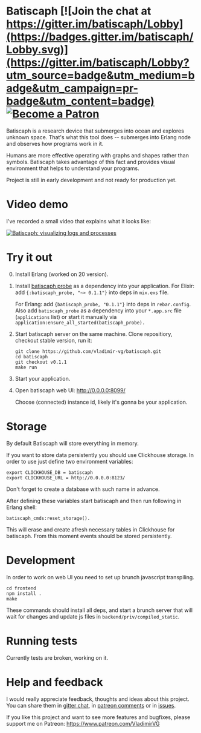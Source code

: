 # Batiscaph [![Join the chat at https://gitter.im/batiscaph/Lobby](https://badges.gitter.im/batiscaph/Lobby.svg)](https://gitter.im/batiscaph/Lobby?utm_source=badge&utm_medium=badge&utm_campaign=pr-badge&utm_content=badge) [![Become a Patron](https://pp.userapi.com/c846016/v846016003/50faf/0W4mEbYb_5s.jpg)](https://www.patreon.com/VladimirVG)

Batiscaph is a research device that submerges into ocean and explores unknown space.
That's what this tool does -- submerges into Erlang node and observes how programs work in it.

Humans are more effective operating with graphs and shapes rather than symbols.
Batiscaph takes advantage of this fact and provides visual environment that
helps to understand your programs.

Project is still in early development and not ready for production yet.

# Video demo

I've recorded a small video that explains what it looks like:

[![Batiscaph: visualizing logs and processes](https://img.youtube.com/vi/VNr7o9eg4Ck/0.jpg)](https://www.youtube.com/watch?v=VNr7o9eg4Ck)

# Try it out

0. Install Erlang (worked on 20 version).

1. Install [batiscaph probe](https://github.com/vladimir-vg/batiscaph_probe) as a dependency into your application.
   For Elixir: add `{:batiscaph_probe, "~> 0.1.1"}` into deps in `mix.exs` file.
   
   For Erlang: add `{batiscaph_probe, "0.1.1"}` into deps in `rebar.config`.
   Also add `batiscaph_probe` as a dependency into your `*.app.src` file (`applications` list) or start it manually via `application:ensure_all_started(batiscaph_probe).`

2. Start batiscaph server on the same machine.
   Clone repositiory, checkout stable version, run it:
   ```
   git clone https://github.com/vladimir-vg/batiscaph.git
   cd batiscaph
   git checkout v0.1.1
   make run
   ```

3. Start your application.

4. Open batiscaph web UI: http://0.0.0.0:8099/
   
   Choose (connected) instance id, likely it's gonna be your application.

# Storage

By default Batiscaph will store everything in memory.

If you want to store data persistently you should use Clickhouse storage.
In order to use just define two environment variables: 

```
export CLICKHOUSE_DB = batiscaph
export CLICKHOUSE_URL = http://0.0.0.0:8123/
```

Don't forget to create a database with such name in advance.

After defining these variables start batiscaph
and then run following in Erlang shell:

```
batiscaph_cmds:reset_storage().
```

This will erase and create afresh necessary tables in Clickhouse for batiscaph.
From this moment events should be stored persistently.

# Development

In order to work on web UI you need to set up brunch javascript transpiling.

```
cd frontend
npm install .
make
```

These commands should install all deps, and start a brunch server that will
wait for changes and update js files in `backend/priv/compiled_static`.

# Running tests

Currently tests are broken, working on it.

# Help and feedback

I would really appreciate feedback, thoughts and ideas about this project.
You can share them in [gitter chat](https://gitter.im/batiscaph/Lobby), in [patreon comments](https://www.patreon.com/VladimirVG)
or in [issues](https://github.com/vladimir-vg/batiscaph/issues).

If you like this project and want to see more features and bugfixes,
please support me on Patreon: https://www.patreon.com/VladimirVG
